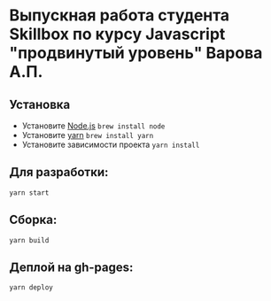 # Выпускная работа студента Skillbox по курсу Javascript "продвинутый уровень" Варова А.П.

## Установка
* Установите [Node.js](https://nodejs.org/en/download/)
`brew install node`
* Установите [yarn](https://yarnpkg.com/lang/en/docs/install/) 
`brew install yarn`
* Установите зависимости проекта `yarn install`

## Для разработки:
`yarn start`

## Сборка:
`yarn build`

## Деплой на gh-pages:
`yarn deploy`

